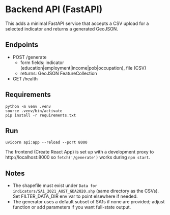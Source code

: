 # Backend API (FastAPI)

This adds a minimal FastAPI service that accepts a CSV upload for a selected indicator and returns a generated GeoJSON.

## Endpoints
- POST /generate
  - form fields: indicator (education|employment|income|pob|occupation), file (CSV)
  - returns: GeoJSON FeatureCollection
- GET /health

## Requirements
```
python -m venv .venv
source .venv/bin/activate
pip install -r requirements.txt
```

## Run
```
uvicorn api:app --reload --port 8000
```

The frontend (Create React App) is set up with a development proxy to http://localhost:8000 so `fetch('/generate')` works during `npm start`.

## Notes
- The shapefile must exist under `Data for indicators/SA1_2021_AUST_GDA2020.shp` (same directory as the CSVs). Set FILTER_DATA_DIR env var to point elsewhere if needed.
- The generator uses a default subset of SA1s if none are provided; adjust function or add parameters if you want full-state output.
